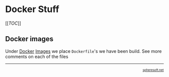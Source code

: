 # Docker Stuff

[[_TOC_]]



## Docker images

Under [Docker](https://docker.com) [Images](Images) we place `Dockerfile`'s we have been build.
See more comments on each of the files



<!-- FOOTER -->
<hr style="height: 1px" />
<a href="http://spheresoft.net" style="font-size: 0.7em; float: right">spheresoft.net</a>
